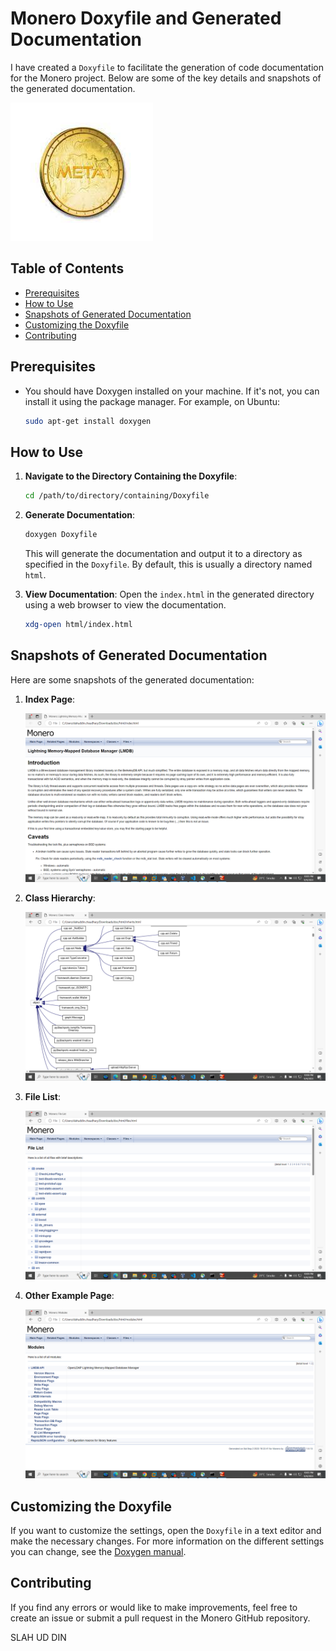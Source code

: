 # Monero Doxyfile and Generated Documentation

I have created a `Doxyfile` to facilitate the generation of code documentation for the Monero project. Below are some of the key details and snapshots of the generated documentation.

![META 1 Logo](logo.jpg)

## Table of Contents
- [Prerequisites](#prerequisites)
- [How to Use](#how-to-use)
- [Snapshots of Generated Documentation](#snapshots-of-generated-documentation)
- [Customizing the Doxyfile](#customizing-the-doxyfile)
- [Contributing](#contributing)

## Prerequisites

- You should have Doxygen installed on your machine. If it's not, you can install it using the package manager. For example, on Ubuntu:

    ```bash
    sudo apt-get install doxygen
    ```
  

## How to Use

1. **Navigate to the Directory Containing the Doxyfile**:
    ```bash
    cd /path/to/directory/containing/Doxyfile
    ```

2. **Generate Documentation**:
    ```bash
    doxygen Doxyfile
    ```
    This will generate the documentation and output it to a directory as specified in the `Doxyfile`. By default, this is usually a directory named `html`.

3. **View Documentation**:
    Open the `index.html` in the generated directory using a web browser to view the documentation.
    ```bash
    xdg-open html/index.html
    ```

## Snapshots of Generated Documentation

Here are some snapshots of the generated documentation:

1. **Index Page**: 

    ![Index Page Screenshot](1.png)

2. **Class Hierarchy**:

    ![Class Hierarchy Screenshot](CH.png)

3. **File List**:

    ![File List Screenshot](FL.png)

4. **Other Example Page**:

    ![Other Example Page Screenshot](2.png)

## Customizing the Doxyfile

If you want to customize the settings, open the `Doxyfile` in a text editor and make the necessary changes. For more information on the different settings you can change, see the [Doxygen manual](https://www.doxygen.nl/manual/index.html).

## Contributing

If you find any errors or would like to make improvements, feel free to create an issue or submit a pull request in the Monero GitHub repository.

SLAH UD DIN
